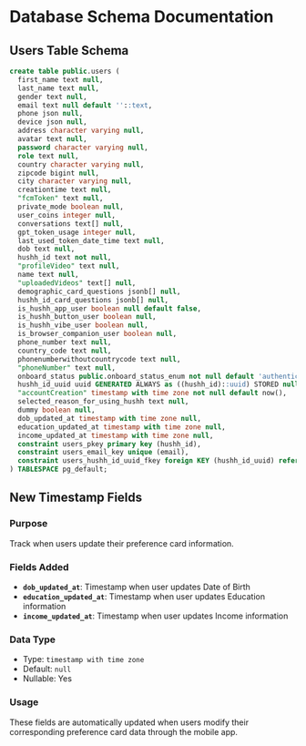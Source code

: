 # Database Schema Documentation

## Users Table Schema

```sql
create table public.users (
  first_name text null,
  last_name text null,
  gender text null,
  email text null default ''::text,
  phone json null,
  device json null,
  address character varying null,
  avatar text null,
  password character varying null,
  role text null,
  country character varying null,
  zipcode bigint null,
  city character varying null,
  creationtime text null,
  "fcmToken" text null,
  private_mode boolean null,
  user_coins integer null,
  conversations text[] null,
  gpt_token_usage integer null,
  last_used_token_date_time text null,
  dob text null,
  hushh_id text not null,
  "profileVideo" text null,
  name text null,
  "uploadedVideos" text[] null,
  demographic_card_questions jsonb[] null,
  hushh_id_card_questions jsonb[] null,
  is_hushh_app_user boolean null default false,
  is_hushh_button_user boolean null,
  is_hushh_vibe_user boolean null,
  is_browser_companion_user boolean null,
  phone_number text null,
  country_code text null,
  phonenumberwithoutcountrycode text null,
  "phoneNumber" text null,
  onboard_status public.onboard_status_enum not null default 'authenticated'::onboard_status_enum,
  hushh_id_uuid uuid GENERATED ALWAYS as ((hushh_id)::uuid) STORED null,
  "accountCreation" timestamp with time zone not null default now(),
  selected_reason_for_using_hushh text null,
  dummy boolean null,
  dob_updated_at timestamp with time zone null,
  education_updated_at timestamp with time zone null,
  income_updated_at timestamp with time zone null,
  constraint users_pkey primary key (hushh_id),
  constraint users_email_key unique (email),
  constraint users_hushh_id_uuid_fkey foreign KEY (hushh_id_uuid) references auth.users (id) on delete CASCADE
) TABLESPACE pg_default;
```

## New Timestamp Fields

### Purpose
Track when users update their preference card information.

### Fields Added
- **`dob_updated_at`**: Timestamp when user updates Date of Birth
- **`education_updated_at`**: Timestamp when user updates Education information  
- **`income_updated_at`**: Timestamp when user updates Income information

### Data Type
- Type: `timestamp with time zone`
- Default: `null`
- Nullable: Yes

### Usage
These fields are automatically updated when users modify their corresponding preference card data through the mobile app.
